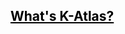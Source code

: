 ## <a style="color:#000" href="https://github.com/intuit/katlas/blob/master/docs/motivation.md">What's K-Atlas?</a>

